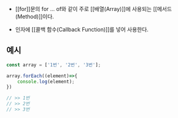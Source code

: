 - [[for]]문의 for ... of와 같이 주로 [[배열(Array)]]에 사용되는 [[메서드(Method)]]이다.

- 인자에 [[콜백 함수(Callback Function)]]를 넣어 사용한다.


## 예시

```javascript
const array = ['1번', '2번', '3번'];

array.forEach((element)=>{
	console.log(element);
})

// >> 1번
// >> 2번
// >> 3번
```